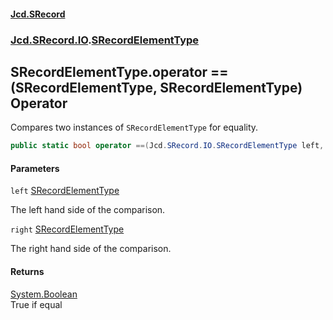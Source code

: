 #### [Jcd.SRecord](index.md 'index')
### [Jcd.SRecord.IO](Jcd.SRecord.IO.md 'Jcd.SRecord.IO').[SRecordElementType](Jcd.SRecord.IO.SRecordElementType.md 'Jcd.SRecord.IO.SRecordElementType')

## SRecordElementType.operator ==(SRecordElementType, SRecordElementType) Operator

Compares two instances of `SRecordElementType` for equality.

```csharp
public static bool operator ==(Jcd.SRecord.IO.SRecordElementType left, Jcd.SRecord.IO.SRecordElementType right);
```
#### Parameters

<a name='Jcd.SRecord.IO.SRecordElementType.op_Equality(Jcd.SRecord.IO.SRecordElementType,Jcd.SRecord.IO.SRecordElementType).left'></a>

`left` [SRecordElementType](Jcd.SRecord.IO.SRecordElementType.md 'Jcd.SRecord.IO.SRecordElementType')

The left hand side of the comparison.

<a name='Jcd.SRecord.IO.SRecordElementType.op_Equality(Jcd.SRecord.IO.SRecordElementType,Jcd.SRecord.IO.SRecordElementType).right'></a>

`right` [SRecordElementType](Jcd.SRecord.IO.SRecordElementType.md 'Jcd.SRecord.IO.SRecordElementType')

The right hand side of the comparison.

#### Returns
[System.Boolean](https://docs.microsoft.com/en-us/dotnet/api/System.Boolean 'System.Boolean')  
True if equal